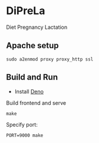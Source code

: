# DiPreLa
Diet Pregnancy Lactation

## Apache setup
```
sudo a2enmod proxy proxy_http ssl
```

## Build and Run

- Install [Deno](https://deno.land/manual/getting_started/installation)

Build frontend and serve

```
make
```

Specify port:

```
PORT=9000 make
```

